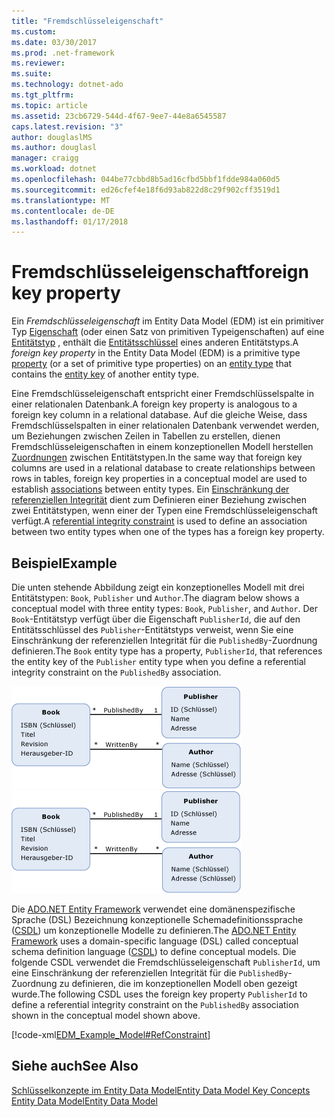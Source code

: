 ```yaml
---
title: "Fremdschlüsseleigenschaft"
ms.custom: 
ms.date: 03/30/2017
ms.prod: .net-framework
ms.reviewer: 
ms.suite: 
ms.technology: dotnet-ado
ms.tgt_pltfrm: 
ms.topic: article
ms.assetid: 23cb6729-544d-4f67-9ee7-44e8a6545587
caps.latest.revision: "3"
author: douglaslMS
ms.author: douglasl
manager: craigg
ms.workload: dotnet
ms.openlocfilehash: 044be77cbbd8b5ad16cfbd5bbf1fdde984a060d5
ms.sourcegitcommit: ed26cfef4e18f6d93ab822d8c29f902cff3519d1
ms.translationtype: MT
ms.contentlocale: de-DE
ms.lasthandoff: 01/17/2018
---
```

# <a name="foreign-key-property"></a><span data-ttu-id="bb5d8-102">Fremdschlüsseleigenschaft</span><span class="sxs-lookup"><span data-stu-id="bb5d8-102">foreign key property</span></span>
<span data-ttu-id="bb5d8-103">Ein *Fremdschlüsseleigenschaft* im Entity Data Model (EDM) ist ein primitiver Typ [Eigenschaft](../../../../docs/framework/data/adonet/property.md) (oder einen Satz von primitiven Typeigenschaften) auf eine [Entitätstyp](../../../../docs/framework/data/adonet/entity-type.md) , enthält die [Entitätsschlüssel](../../../../docs/framework/data/adonet/entity-key.md) eines anderen Entitätstyps.</span><span class="sxs-lookup"><span data-stu-id="bb5d8-103">A *foreign key property* in the Entity Data Model (EDM) is a primitive type [property](../../../../docs/framework/data/adonet/property.md) (or a set of primitive type properties) on an [entity type](../../../../docs/framework/data/adonet/entity-type.md) that contains the [entity key](../../../../docs/framework/data/adonet/entity-key.md) of another entity type.</span></span>  
  
 <span data-ttu-id="bb5d8-104">Eine Fremdschlüsseleigenschaft entspricht einer Fremdschlüsselspalte in einer relationalen Datenbank.</span><span class="sxs-lookup"><span data-stu-id="bb5d8-104">A foreign key property is analogous to a foreign key column in a relational database.</span></span> <span data-ttu-id="bb5d8-105">Auf die gleiche Weise, dass Fremdschlüsselspalten in einer relationalen Datenbank verwendet werden, um Beziehungen zwischen Zeilen in Tabellen zu erstellen, dienen Fremdschlüsseleigenschaften in einem konzeptionellen Modell herstellen [Zuordnungen](../../../../docs/framework/data/adonet/association-type.md) zwischen Entitätstypen.</span><span class="sxs-lookup"><span data-stu-id="bb5d8-105">In the same way that foreign key columns are used in a relational database to create relationships between rows in tables, foreign key properties in a conceptual model are used to establish [associations](../../../../docs/framework/data/adonet/association-type.md) between entity types.</span></span> <span data-ttu-id="bb5d8-106">Ein [Einschränkung der referenziellen Integrität](../../../../docs/framework/data/adonet/referential-integrity-constraint.md) dient zum Definieren einer Beziehung zwischen zwei Entitätstypen, wenn einer der Typen eine Fremdschlüsseleigenschaft verfügt.</span><span class="sxs-lookup"><span data-stu-id="bb5d8-106">A [referential integrity constraint](../../../../docs/framework/data/adonet/referential-integrity-constraint.md) is used to define an association between two entity types when one of the types has a foreign key property.</span></span>  
  
## <a name="example"></a><span data-ttu-id="bb5d8-107">Beispiel</span><span class="sxs-lookup"><span data-stu-id="bb5d8-107">Example</span></span>  
 <span data-ttu-id="bb5d8-108">Die unten stehende Abbildung zeigt ein konzeptionelles Modell mit drei Entitätstypen: `Book`, `Publisher` und `Author`.</span><span class="sxs-lookup"><span data-stu-id="bb5d8-108">The diagram below shows a conceptual model with three entity types: `Book`, `Publisher`, and `Author`.</span></span> <span data-ttu-id="bb5d8-109">Der `Book`-Entitätstyp verfügt über die Eigenschaft `PublisherId`, die auf den Entitätsschlüssel des `Publisher`-Entitätstyps verweist, wenn Sie eine Einschränkung der referenziellen Integrität für die `PublishedBy`-Zuordnung definieren.</span><span class="sxs-lookup"><span data-stu-id="bb5d8-109">The `Book` entity type has a property, `PublisherId`, that references the entity key of the `Publisher` entity type when you define a referential integrity constraint on the `PublishedBy` association.</span></span>  
  
 <span data-ttu-id="bb5d8-110">![RefConstraintModel](../../../../docs/framework/data/adonet/media/refconstraintmodel.gif "RefConstraintModel")</span><span class="sxs-lookup"><span data-stu-id="bb5d8-110">![RefConstraintModel](../../../../docs/framework/data/adonet/media/refconstraintmodel.gif "RefConstraintModel")</span></span>  
  
 <span data-ttu-id="bb5d8-111">Die [ADO.NET Entity Framework](../../../../docs/framework/data/adonet/ef/index.md) verwendet eine domänenspezifische Sprache (DSL) Bezeichnung konzeptionelle Schemadefinitionssprache ([CSDL](../../../../docs/framework/data/adonet/ef/language-reference/csdl-specification.md)) um konzeptionelle Modelle zu definieren.</span><span class="sxs-lookup"><span data-stu-id="bb5d8-111">The [ADO.NET Entity Framework](../../../../docs/framework/data/adonet/ef/index.md) uses a domain-specific language (DSL) called conceptual schema definition language ([CSDL](../../../../docs/framework/data/adonet/ef/language-reference/csdl-specification.md)) to define conceptual models.</span></span> <span data-ttu-id="bb5d8-112">Die folgende CSDL verwendet die Fremdschlüsseleigenschaft `PublisherId`, um eine Einschränkung der referenziellen Integrität für die `PublishedBy`-Zuordnung zu definieren, die im konzeptionellen Modell oben gezeigt wurde.</span><span class="sxs-lookup"><span data-stu-id="bb5d8-112">The following CSDL uses the foreign key property `PublisherId` to define a referential integrity constraint on the `PublishedBy` association shown in the conceptual model shown above.</span></span>  
  
 [!code-xml[EDM_Example_Model#RefConstraint](../../../../samples/snippets/xml/VS_Snippets_Data/edm_example_model/xml/books4.edmx#refconstraint)]  
  
## <a name="see-also"></a><span data-ttu-id="bb5d8-113">Siehe auch</span><span class="sxs-lookup"><span data-stu-id="bb5d8-113">See Also</span></span>  
 [<span data-ttu-id="bb5d8-114">Schlüsselkonzepte im Entity Data Model</span><span class="sxs-lookup"><span data-stu-id="bb5d8-114">Entity Data Model Key Concepts</span></span>](../../../../docs/framework/data/adonet/entity-data-model-key-concepts.md)  
 [<span data-ttu-id="bb5d8-115">Entity Data Model</span><span class="sxs-lookup"><span data-stu-id="bb5d8-115">Entity Data Model</span></span>](../../../../docs/framework/data/adonet/entity-data-model.md)
